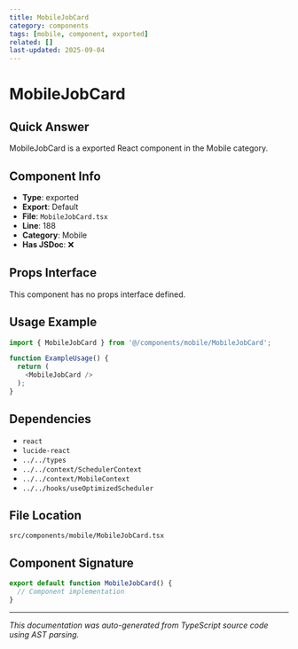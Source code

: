 ```yaml
---
title: MobileJobCard
category: components
tags: [mobile, component, exported]
related: []
last-updated: 2025-09-04
---
```


# MobileJobCard

## Quick Answer
MobileJobCard is a exported React component in the Mobile category.

## Component Info

- **Type**: exported
- **Export**: Default
- **File**: `MobileJobCard.tsx`
- **Line**: 188
- **Category**: Mobile
- **Has JSDoc**: ❌

## Props Interface

This component has no props interface defined.

## Usage Example

```typescript
import { MobileJobCard } from '@/components/mobile/MobileJobCard';

function ExampleUsage() {
  return (
    <MobileJobCard />
  );
}
```

## Dependencies


- `react`
- `lucide-react`
- `../../types`
- `../../context/SchedulerContext`
- `../../context/MobileContext`
- `../../hooks/useOptimizedScheduler`


## File Location

`src/components/mobile/MobileJobCard.tsx`

## Component Signature

```typescript
export default function MobileJobCard() { 
  // Component implementation
}
```

---

*This documentation was auto-generated from TypeScript source code using AST parsing.*